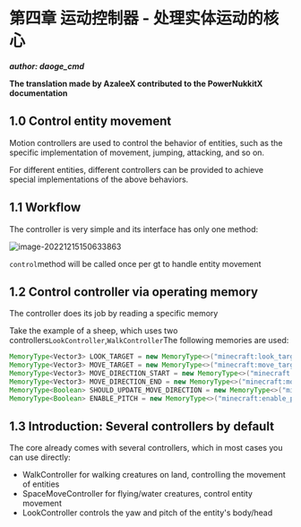# 第四章 运动控制器 - 处理实体运动的核心

***author: daoge_cmd***

**The translation made by AzaleeX contributed to the PowerNukkitX documentation**

## 1.0 Control entity movement

Motion controllers are used to control the behavior of entities, such as the specific implementation of movement, jumping, attacking, and so on.

For different entities, different controllers can be provided to achieve special implementations of the above behaviors.

## 1.1 Workflow

The controller is very simple and its interface has only one method:

![image-20221215150633863](https://s2.loli.net/2022/12/15/axcKRQHtb4urX9E.png)

```control```method will be called once per gt to handle entity movement

## 1.2 Control controller via operating memory

The controller does its job by reading a specific memory

Take the example of a sheep, which uses two controllers```LookController```,```WalkController```The following memories are used:

```java
MemoryType<Vector3> LOOK_TARGET = new MemoryType<>("minecraft:look_target");
MemoryType<Vector3> MOVE_TARGET = new MemoryType<>("minecraft:move_target");
MemoryType<Vector3> MOVE_DIRECTION_START = new MemoryType<>("minecraft:move_direction_start");
MemoryType<Vector3> MOVE_DIRECTION_END = new MemoryType<>("minecraft:move_direction_end");
MemoryType<Boolean> SHOULD_UPDATE_MOVE_DIRECTION = new MemoryType<>("minecraft:should_update_move_direction", false);
MemoryType<Boolean> ENABLE_PITCH = new MemoryType<>("minecraft:enable_pitch", true);
```

## 1.3 Introduction: Several controllers by default

The core already comes with several controllers, which in most cases you can use directly:

- WalkController for walking creatures on land, controlling the movement of entities
- SpaceMoveController for flying/water creatures, control entity movement
- LookController controls the yaw and pitch of the entity's body/head